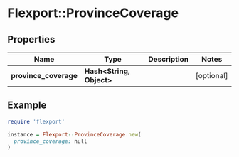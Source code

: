 # Flexport::ProvinceCoverage

## Properties

| Name | Type | Description | Notes |
| ---- | ---- | ----------- | ----- |
| **province_coverage** | **Hash&lt;String, Object&gt;** |  | [optional] |

## Example

```ruby
require 'flexport'

instance = Flexport::ProvinceCoverage.new(
  province_coverage: null
)
```

